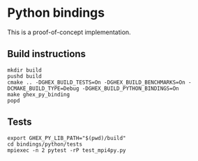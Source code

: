 # Python bindings

This is a proof-of-concept implementation.

## Build instructions

```
mkdir build
pushd build
cmake .. -DGHEX_BUILD_TESTS=On -DGHEX_BUILD_BENCHMARKS=On -DCMAKE_BUILD_TYPE=Debug -DGHEX_BUILD_PYTHON_BINDINGS=On
make ghex_py_binding
popd
```

## Tests

```
export GHEX_PY_LIB_PATH="$(pwd)/build"
cd bindings/python/tests
mpiexec -n 2 pytest -rP test_mpi4py.py
```